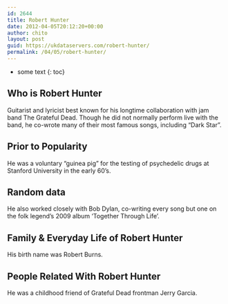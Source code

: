 ```yaml
---
id: 2644
title: Robert Hunter
date: 2012-04-05T20:12:20+00:00
author: chito
layout: post
guid: https://ukdataservers.com/robert-hunter/
permalink: /04/05/robert-hunter/
---
```


* some text
{: toc}
          
          
## Who is  Robert Hunter
                  
                  
                  
Guitarist and lyricist best known for his longtime collaboration with jam band The Grateful Dead. Though he did not normally perform live with the band, he co-wrote many of their most famous songs, including &#8220;Dark Star&#8221;.
                  
                
                
                
## Prior to Popularity 
                  
                  
                  
He was a voluntary &#8220;guinea pig&#8221; for the testing of psychedelic drugs at Stanford University in the early 60&#8217;s.
                  
                
                
                
## Random data 
                  
                  
                  
He also worked closely with Bob Dylan, co-writing every song but one on the folk legend&#8217;s 2009 album &#8216;Together Through Life&#8217;.
                  
                
                
                
## Family & Everyday Life of Robert Hunter
                  
                  
                  
His birth name was Robert Burns.
                  
                
                
                
## People Related With  Robert Hunter
                  
                  
                  
He was a childhood friend of Grateful Dead frontman Jerry Garcia.
                  
                
              
            
          
          
          
    
    
  
